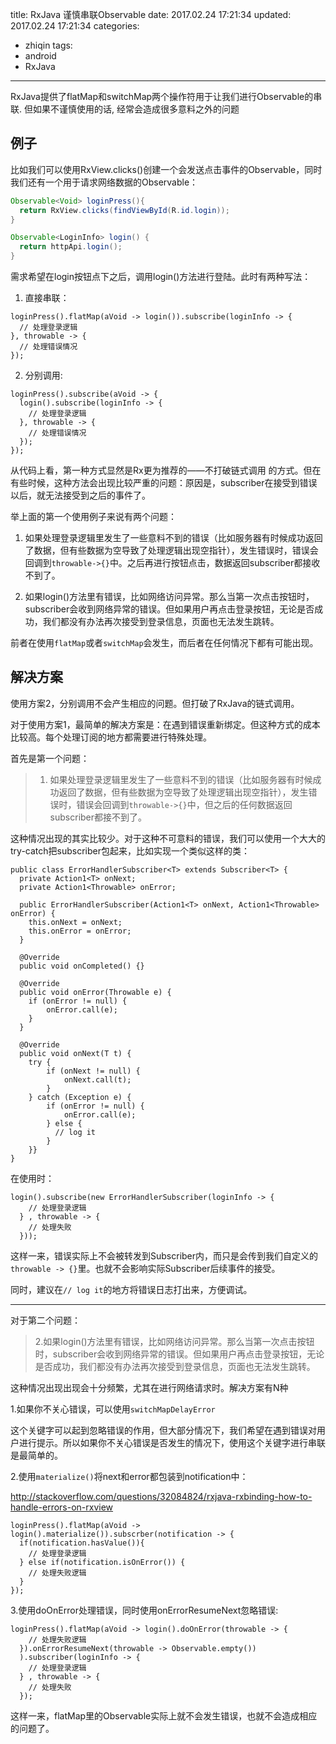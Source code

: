 title: RxJava 谨慎串联Observable
date: 2017.02.24 17:21:34
updated: 2017.02.24 17:21:34
categories:
- zhiqin
tags:
- android
- RxJava
---


RxJava提供了flatMap和switchMap两个操作符用于让我们进行Observable的串联. 但如果不谨慎使用的话, 经常会造成很多意料之外的问题

<!--more-->

例子
------

比如我们可以使用RxView.clicks()创建一个会发送点击事件的Observable，同时我们还有一个用于请求网络数据的Observable：

```java
Observable<Void> loginPress(){
  return RxView.clicks(findViewById(R.id.login));
}

Observable<LoginInfo> login() {
  return httpApi.login();
}
```

需求希望在login按钮点下之后，调用login()方法进行登陆。此时有两种写法：

1. 直接串联：

```
loginPress().flatMap(aVoid -> login()).subscribe(loginInfo -> {
  // 处理登录逻辑
}, throwable -> {
  // 处理错误情况
});
```

2. 分别调用:

```
loginPress().subscribe(aVoid -> {
  login().subscribe(loginInfo -> {
    // 处理登录逻辑
  }, throwable -> {
    // 处理错误情况
  });
});
```

从代码上看，第一种方式显然是Rx更为推荐的——不打破链式调用 的方式。但在有些时候，这种方法会出现比较严重的问题：原因是，subscriber在接受到错误以后，就无法接受到之后的事件了。

举上面的第一个使用例子来说有两个问题：

1. 如果处理登录逻辑里发生了一些意料不到的错误（比如服务器有时候成功返回了数据，但有些数据为空导致了处理逻辑出现空指针），发生错误时，错误会回调到`throwable->{}`中。之后再进行按钮点击，数据返回subscriber都接收不到了。

2. 如果login()方法里有错误，比如网络访问异常。那么当第一次点击按钮时，subscriber会收到网络异常的错误。但如果用户再点击登录按钮，无论是否成功，我们都没有办法再次接受到登录信息，页面也无法发生跳转。

前者在使用`flatMap`或者`switchMap`会发生，而后者在任何情况下都有可能出现。

解决方案
-----------

使用方案2，分别调用不会产生相应的问题。但打破了RxJava的链式调用。

对于使用方案1，最简单的解决方案是：在遇到错误重新绑定。但这种方式的成本比较高。每个处理订阅的地方都需要进行特殊处理。

首先是第一个问题：

> 1. 如果处理登录逻辑里发生了一些意料不到的错误（比如服务器有时候成功返回了数据，但有些数据为空导致了处理逻辑出现空指针），发生错误时，错误会回调到`throwable->{}`中，但之后的任何数据返回subscriber都接不到了。

这种情况出现的其实比较少。对于这种不可意料的错误，我们可以使用一个大大的try-catch把subscriber包起来，比如实现一个类似这样的类：

```
public class ErrorHandlerSubscriber<T> extends Subscriber<T> {
  private Action1<T> onNext;
  private Action1<Throwable> onError;

  public ErrorHandlerSubscriber(Action1<T> onNext, Action1<Throwable> onError) {
    this.onNext = onNext;
    this.onError = onError;
  }

  @Override
  public void onCompleted() {}

  @Override
  public void onError(Throwable e) {
    if (onError != null) {
        onError.call(e);    
    }
  }

  @Override
  public void onNext(T t) {
    try {
        if (onNext != null) {
            onNext.call(t);
        }
    } catch (Exception e) {
        if (onError != null) {
            onError.call(e);
        } else {
          // log it
        }
    }}
}
```

在使用时：
```
login().subscribe(new ErrorHandlerSubscriber(loginInfo -> {
    // 处理登录逻辑
  } , throwable -> {
    // 处理失败
  }));
```

这样一来，错误实际上不会被转发到Subscriber内，而只是会传到我们自定义的`throwable -> {}`里。也就不会影响实际Subscriber后续事件的接受。

同时，建议在`// log it`的地方将错误日志打出来，方便调试。

-------

对于第二个问题：

> 2.如果login()方法里有错误，比如网络访问异常。那么当第一次点击按钮时，subscriber会收到网络异常的错误。但如果用户再点击登录按钮，无论是否成功，我们都没有办法再次接受到登录信息，页面也无法发生跳转。

这种情况出现出现会十分频繁，尤其在进行网络请求时。解决方案有N种

1.如果你不关心错误，可以使用`switchMapDelayError`

这个关键字可以起到忽略错误的作用，但大部分情况下，我们希望在遇到错误对用户进行提示。所以如果你不关心错误是否发生的情况下，使用这个关键字进行串联是最简单的。

2.使用`materialize()`将next和error都包装到notification中：

http://stackoverflow.com/questions/32084824/rxjava-rxbinding-how-to-handle-errors-on-rxview

```
loginPress().flatMap(aVoid -> login().materialize()).subscrber(notification -> {
  if(notification.hasValue()){
    // 处理登录逻辑
  } else if(notification.isOnError()) {
    // 处理失败逻辑 
  }
});
```

3.使用doOnError处理错误，同时使用onErrorResumeNext忽略错误:

```
loginPress().flatMap(aVoid -> login().doOnError(throwable -> {
    // 处理失败逻辑 
  }).onErrorResumeNext(throwable -> Observable.empty())
  ).subscriber(loginInfo -> {
    // 处理登录逻辑
  } , throwable -> {
    // 处理失败
  });
```
这样一来，flatMap里的Observable实际上就不会发生错误，也就不会造成相应的问题了。
